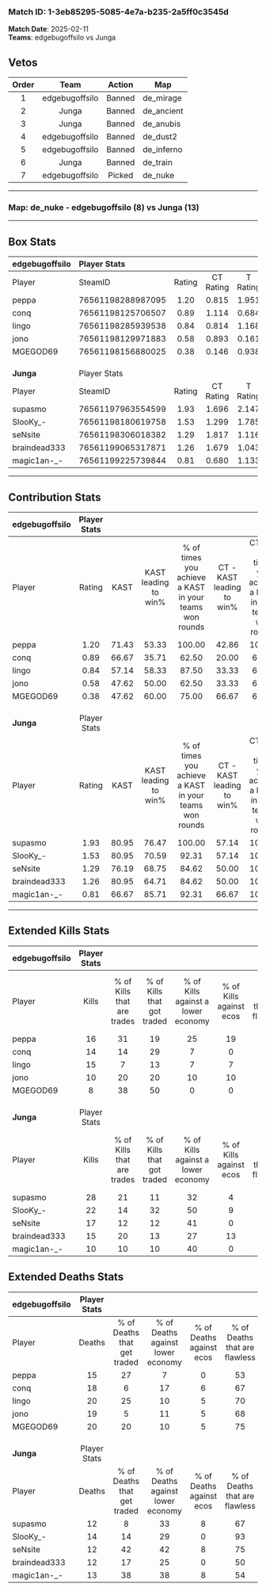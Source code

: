 ### Match ID: 1-3eb85295-5085-4e7a-b235-2a5ff0c3545d  
**Match Date**: 2025-02-11  
**Teams**: edgebugoffsilo vs Junga  

## Vetos  

| Order | Team | Action | Map |
| :---: | :--: | :----: | --- |
| 1 | edgebugoffsilo | Banned | de_mirage |
| 2 | Junga | Banned | de_ancient |
| 3 | Junga | Banned | de_anubis |
| 4 | edgebugoffsilo | Banned | de_dust2 |
| 5 | edgebugoffsilo | Banned | de_inferno |
| 6 | Junga | Banned | de_train |
| 7 | edgebugoffsilo | Picked | de_nuke |

---  

### **Map**: de_nuke - edgebugoffsilo (8) vs Junga (13)  
---  

## Box Stats  

| **edgebugoffsilo** | Player Stats      |        |           |          |       |       |       |         |        |      |     |
| :- | :- | :-: | :-: | :-: | :-: | :-: | :-: | :-: | :-: | :-: | :-: |
| Player             | SteamID           | Rating | CT Rating | T Rating | KAST  |  ADR  | Kills | Assists | Deaths | K/D  | HS% |
| peppa              | 76561198288987095 |  1.20  |   0.815   |  1.951   | 71.43 | 97.1  |  16   |    6    |   15   | 1.07 | 81  |
| conq               | 76561198125706507 |  0.89  |   1.114   |  0.684   | 66.67 | 63.0  |  14   |    4    |   18   | 0.78 | 71  |
| Iingo              | 76561198285939538 |  0.84  |   0.814   |  1.168   | 57.14 | 77.7  |  15   |    0    |   20   | 0.75 | 86  |
| jono               | 76561198129971883 |  0.58  |   0.893   |  0.161   | 47.62 | 70.6  |  10   |    3    |   19   | 0.53 | 30  |
| MGEGOD69           | 76561198156880025 |  0.38  |   0.146   |  0.938   | 47.62 | 43.3  |   8   |    3    |   20   | 0.40 | 50  |
|                    |                   |        |           |          |       |       |       |         |        |      |     |
|                    |                   |        |           |          |       |       |       |         |        |      |     |
|                    |                   |        |           |          |       |       |       |         |        |      |     |
| **Junga**          | Player Stats      |        |           |          |       |       |       |         |        |      |     |
| Player             | SteamID           | Rating | CT Rating | T Rating | KAST  |  ADR  | Kills | Assists | Deaths | K/D  | HS% |
| supasmo            | 76561197963554599 |  1.93  |   1.696   |  2.147   | 80.95 | 129.3 |  28   |    3    |   12   | 2.33 | 67  |
| SlooKy_-           | 76561198180619758 |  1.53  |   1.299   |  1.785   | 80.95 | 98.1  |  22   |    2    |   14   | 1.57 | 50  |
| seNsite            | 76561198306018382 |  1.29  |   1.817   |  1.116   | 76.19 | 83.5  |  17   |    2    |   12   | 1.42 | 70  |
| braindead333       | 76561199065317871 |  1.26  |   1.679   |  1.043   | 80.95 | 81.8  |  15   |    8    |   12   | 1.25 | 40  |
| magic1an-_-        | 76561199225739844 |  0.81  |   0.680   |  1.133   | 66.67 | 50.6  |  10   |    4    |   13   | 0.77 | 70  |
---  

## Contribution Stats  

| **edgebugoffsilo** | Player Stats |       |                      |                                                        |                           |                                                             |                          |                                                            |
| :- | :-: | :-: | :-: | :-: | :-: | :-: | :-: | :-: |
| Player             |    Rating    | KAST  | KAST leading to win% | % of times you achieve a KAST in your teams won rounds | CT - KAST leading to win% | CT - % of times you achieve a KAST in your teams won rounds | T - KAST leading to win% | T - % of times you achieve a KAST in your teams won rounds |
| peppa              |     1.20     | 71.43 |        53.33         |                         100.00                         |           42.86           |                           100.00                            |          62.50           |                           100.00                           |
| conq               |     0.89     | 66.67 |        35.71         |                         62.50                          |           20.00           |                            66.67                            |          75.00           |                           60.00                            |
| Iingo              |     0.84     | 57.14 |        58.33         |                         87.50                          |           33.33           |                            66.67                            |          83.33           |                           100.00                           |
| jono               |     0.58     | 47.62 |        50.00         |                         62.50                          |           33.33           |                            66.67                            |          75.00           |                           60.00                            |
| MGEGOD69           |     0.38     | 47.62 |        60.00         |                         75.00                          |           66.67           |                            66.67                            |          57.14           |                           80.00                            |
|                    |              |       |                      |                                                        |                           |                                                             |                          |                                                            |
|                    |              |       |                      |                                                        |                           |                                                             |                          |                                                            |
|                    |              |       |                      |                                                        |                           |                                                             |                          |                                                            |
| **Junga**          | Player Stats |       |                      |                                                        |                           |                                                             |                          |                                                            |
| Player             |    Rating    | KAST  | KAST leading to win% | % of times you achieve a KAST in your teams won rounds | CT - KAST leading to win% | CT - % of times you achieve a KAST in your teams won rounds | T - KAST leading to win% | T - % of times you achieve a KAST in your teams won rounds |
| supasmo            |     1.93     | 80.95 |        76.47         |                         100.00                         |           57.14           |                           100.00                            |          90.00           |                           100.00                           |
| SlooKy_-           |     1.53     | 80.95 |        70.59         |                         92.31                          |           57.14           |                           100.00                            |          80.00           |                           88.89                            |
| seNsite            |     1.29     | 76.19 |        68.75         |                         84.62                          |           50.00           |                           100.00                            |          87.50           |                           77.78                            |
| braindead333       |     1.26     | 80.95 |        64.71         |                         84.62                          |           50.00           |                           100.00                            |          77.78           |                           77.78                            |
| magic1an-_-        |     0.81     | 66.67 |        85.71         |                         92.31                          |           66.67           |                           100.00                            |          100.00          |                           88.89                            |
---  

## Extended Kills Stats  

| **edgebugoffsilo** | Player Stats |                            |                            |                                    |                         |                              |                                 |                                       |                    |           |
| :- | :-: | :-: | :-: | :-: | :-: | :-: | :-: | :-: | :-: | :-: |
| Player             |    Kills     | % of Kills that are trades | % of Kills that got traded | % of Kills against a lower economy | % of Kills against ecos | % of Kills that are flawless | % of Kills that are close duels | % of Kills that are assisted by flash | Pistol Round Kills | AWP Kills |
| peppa              |      16      |             31             |             19             |                 25                 |           19            |              81              |                0                |                   0                   |         0          |     1     |
| conq               |      14      |             14             |             29             |                 7                  |            0            |              57              |                7                |                   0                   |         0          |     3     |
| Iingo              |      15      |             7              |             13             |                 7                  |            7            |              80              |                0                |                   7                   |         0          |     3     |
| jono               |      10      |             20             |             20             |                 10                 |           10            |              60              |               10                |                   0                   |         2          |     2     |
| MGEGOD69           |      8       |             38             |             50             |                 0                  |            0            |              63              |               13                |                   0                   |         1          |     0     |
|                    |              |                            |                            |                                    |                         |                              |                                 |                                       |                    |           |
|                    |              |                            |                            |                                    |                         |                              |                                 |                                       |                    |           |
|                    |              |                            |                            |                                    |                         |                              |                                 |                                       |                    |           |
| **Junga**          | Player Stats |                            |                            |                                    |                         |                              |                                 |                                       |                    |           |
| Player             |    Kills     | % of Kills that are trades | % of Kills that got traded | % of Kills against a lower economy | % of Kills against ecos | % of Kills that are flawless | % of Kills that are close duels | % of Kills that are assisted by flash | Pistol Round Kills | AWP Kills |
| supasmo            |      28      |             21             |             11             |                 32                 |            4            |              68              |                7                |                   0                   |         1          |     7     |
| SlooKy_-           |      22      |             14             |             32             |                 50                 |            9            |              68              |                9                |                   5                   |         0          |     0     |
| seNsite            |      17      |             12             |             12             |                 41                 |            0            |              59              |                0                |                   0                   |         2          |     1     |
| braindead333       |      15      |             20             |             13             |                 27                 |           13            |              60              |               20                |                   0                   |         0          |     0     |
| magic1an-_-        |      10      |             10             |             10             |                 40                 |            0            |              70              |               20                |                  10                   |         0          |     0     |
## Extended Deaths Stats  

| **edgebugoffsilo** | Player Stats |                             |                                   |                          |                               |                            |                           |               |
| :- | :-: | :-: | :-: | :-: | :-: | :-: | :-: | :-: |
| Player             |    Deaths    | % of Deaths that get traded | % of Deaths against lower economy | % of Deaths against ecos | % of Deaths that are flawless | % of Deaths that are close | % of Deaths while blinded | Deaths to AWP |
| peppa              |      15      |             27              |                 7                 |            0             |              53               |             13             |             7             |       0       |
| conq               |      18      |              6              |                17                 |            6             |              67               |             0              |             0             |       0       |
| Iingo              |      20      |             25              |                10                 |            5             |              70               |             5              |             0             |       0       |
| jono               |      19      |              5              |                11                 |            5             |              68               |             21             |             0             |       1       |
| MGEGOD69           |      20      |             20              |                10                 |            5             |              75               |             10             |             5             |       2       |
|                    |              |                             |                                   |                          |                               |                            |                           |               |
|                    |              |                             |                                   |                          |                               |                            |                           |               |
|                    |              |                             |                                   |                          |                               |                            |                           |               |
| **Junga**          | Player Stats |                             |                                   |                          |                               |                            |                           |               |
| Player             |    Deaths    | % of Deaths that get traded | % of Deaths against lower economy | % of Deaths against ecos | % of Deaths that are flawless | % of Deaths that are close | % of Deaths while blinded | Deaths to AWP |
| supasmo            |      12      |              8              |                33                 |            8             |              67               |             17             |             0             |       1       |
| SlooKy_-           |      14      |             14              |                29                 |            0             |              93               |             0              |             0             |       0       |
| seNsite            |      12      |             42              |                42                 |            8             |              75               |             0              |             0             |       1       |
| braindead333       |      12      |             17              |                25                 |            0             |              50               |             8              |             0             |       1       |
| magic1an-_-        |      13      |             38              |                38                 |            8             |              54               |             0              |             8             |       0       |

